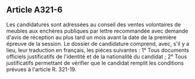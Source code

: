 Article A321-6
----
Les candidatures sont adressées au conseil des ventes volontaires de meubles aux
enchères publiques par lettre recommandée avec demande d'avis de réception au
plus tard un mois avant la date de la première épreuve de la session. Le dossier
de candidature comprend, avec, s'il y a lieu, leur traduction en français, les
pièces suivantes : 1° Tous documents officiels justificatifs de l'identité et de
la nationalité du candidat ; 2° Tous justificatifs permettant de vérifier que le
candidat remplit les conditions prévues à l'article R. 321-19.
